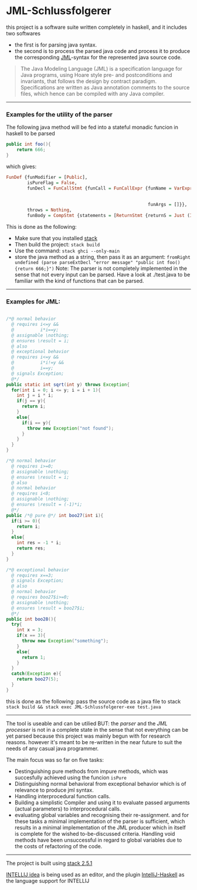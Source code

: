 # JML-Schlussfolgerer
this project is a software suite written completely in haskell, and it includes two softwares
- the first is for parsing java syntax.
- the second is to process the parsed java code and process it to produce the corresponding [JML](https://en.wikipedia.org/wiki/Java_Modeling_Language)-syntax for the represented java source code.
> The Java Modeling Language (JML) is a specification language for Java programs, using Hoare style pre- and postconditions and invariants, that follows the design by contract paradigm. Specifications are written as Java annotation comments to the source files, which hence can be compiled with any Java compiler.
---
### Examples for the utility of the parser
The following java method will be fed into a stateful monadic funcion in haskell to be parsed
```java
public int foo(){
    return 666;
}
```

which gives:

```haskell
FunDef {funModifier = [Public],
        isPureFlag = False,
        funDecl = FunCallStmt {funCall = FunCallExpr {funName = VarExpr {varType = Just (BuiltInType Int),
                                                                         varObj = [],
                                                                         varName = "foo"},
                                                      funArgs = []}},
        throws = Nothing,
        funBody = CompStmt {statements = [ReturnStmt {returnS = Just (IntLiteral 666)}]}}

```

This is done as the following: 
  - Make sure that you installed [stack](https://docs.haskellstack.org/en/stable/README/)
  - Then build the project: `stack build`
  - Use the command: `stack ghci --only-main`
  - store the java method as a string, then pass it as an argument: `fromRight undefined (parse parseExtDecl "error message" "public int foo(){return 666;}")`
Note: The parser is not completely implemented in the sense that not every input can be parsed.
      Have a look at ./test.java to be familiar with the kind of functions that can be parsed.

---
### Examples for JML:
```java

/*@ normal behavior
  @ requires i<=y &&
  @          i*i==y;
  @ assignable \nothing;
  @ ensures \result = i;
  @ also
  @ exceptional behavior
  @ requires i<=y &&
  @          i*i!=y &&
  @          i==y;
  @ signals Exception;
  @*/
public static int sqrt(int y) throws Exception{
  for(int i = 0; i <= y; i = i + 1){
    int j = i * i;
    if(j == y){
      return i;
    }
    else{
      if(i == y){
        throw new Exception("not found");
      }
    }
  }
}
```
```java
/*@ normal behavior
  @ requires i>=0;
  @ assignable \nothing;
  @ ensures \result = i;
  @ also
  @ normal behavior
  @ requires i<0;
  @ assignable \nothing;
  @ ensures \result = (-1)*i;
  @*/
public /*@ pure @*/ int boo27(int i){
  if(i >= 0){
    return i;
  }
  else{
    int res = -1 * i;
    return res;
  }
}

/*@ exceptional behavior
  @ requires x==3;
  @ signals Exception;
  @ also
  @ normal behavior
  @ requires boo27$i>=0;
  @ assignable \nothing;
  @ ensures \result = boo27$i;
  @*/
public int boo28(){
  try{
    int x = 3;
    if(x == 3){
      throw new Exception("something");
    }
    else{
      return 1;
    }
  }
  catch(Exception e){
    return boo27(5);
  }
}
```

this is done as the following: pass the source code as a java file to stack `stack build && stack exec JML-Schlussfolgerer-exe test.java`

---
The tool is useable and can be utilied
BUT: the _parser_ and the _JML processer_ is not in a complete state in the sense that not everything can be yet parsed because this project was mainly begun with for research reasons. however it's meant to be re-written in the near future to suit the needs of any casual java programmer.

The main focus was so far on five tasks:
- Destinguishing pure methods from impure methods, which was succesfully achieved using the funcion `isPure`
- Distinguishing normal behavioral from exceptional behavior which is of relevance to produce jml syntax.
- Handling interprocedural function calls.
- Building a simplistic Compiler and using it to evaluate passed arguments (actual parameters) to interprocedural calls.
- evaluating global variables and recognising their re-assignment.
and for these tasks a minimal implementation of the parser is sufficient, which results in a minimal implementation of the JML producer which in itself is complete for the wished to-be-discussed criteria.
Handling void methods have been unsuccessful in regard to global variables due to the costs of refactoring of the code.
---

The project is built using [stack 2.5.1](https://docs.haskellstack.org/en/stable/README/)

[INTELLIJ idea](https://www.jetbrains.com/de-de/idea/) is being used as an editor, and the plugin [IntelliJ-Haskell](https://plugins.jetbrains.com/plugin/8258-intellij-haskell) as the language support for INTELLIJ
